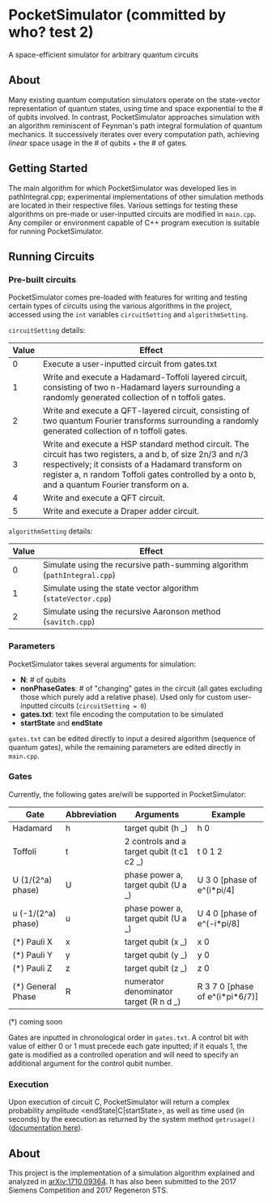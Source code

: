# PocketSimulator (committed by who? test 2)
A space-efficient simulator for arbitrary quantum circuits
## About
Many existing quantum computation simulators operate on the state-vector representation of quantum states, using time and space exponential to the # of qubits involved. In contrast, PocketSimulator approaches simulation with an algorithm reminiscent of Feynman's path integral formulation of quantum mechanics. It successively iterates over every computation path, achieving *linear* space usage in the # of qubits + the # of gates.
## Getting Started
The main algorithm for which PocketSimulator was developed lies in pathIntegral.cpp; experimental implementations of other simulation methods are located in their respective files. Various settings for testing these algorithms on pre-made or user-inputted circuits are modified in ```main.cpp```. Any compiler or environment capable of C++ program execution is suitable for running PocketSimulator.
## Running Circuits
### Pre-built circuits
PocketSimulator comes pre-loaded with features for writing and testing certain types of circuits using the various algorithms in the project, accessed using the ```int``` variables ```circuitSetting``` and ```algorithmSetting```.

```circuitSetting``` details:

Value | Effect
---|---
0 | Execute a user-inputted circuit from gates.txt
1 | Write and execute a Hadamard-Toffoli layered circuit, consisting of two n-Hadamard layers surrounding a randomly generated collection of n toffoli gates.
2 | Write and execute a QFT-layered circuit, consisting of two quantum Fourier transforms surrounding a randomly generated collection of n toffoli gates.
3 | Write and execute a HSP standard method circuit. The circuit has two registers, a and b, of size 2n/3 and n/3 respectively; it consists of a Hadamard transform on register a, n random Toffoli gates controlled by a onto b, and a quantum Fourier transform on a.
4 | Write and execute a QFT circuit.
5 | Write and execute a Draper adder circuit.

```algorithmSetting``` details:

Value | Effect
---|---
0 | Simulate using the recursive path-summing algorithm (```pathIntegral.cpp```)
1 | Simulate using the state vector algorithm (```stateVector.cpp```)
2 | Simulate using the recursive Aaronson method (```savitch.cpp```)

### Parameters
PocketSimulator takes several arguments for simulation:
- **N**: # of qubits
- **nonPhaseGates**: # of "changing" gates in the circuit (all gates excluding those which purely add a relative phase). Used only for custom user-inputted circuits (```circuitSetting = 0```)
- **gates.txt**: text file encoding the computation to be simulated
- **startState** and **endState**

```gates.txt``` can be edited directly to input a desired algorithm (sequence of quantum gates), while the remaining parameters are edited directly in ```main.cpp```.

### Gates
Currently, the following gates are/will be supported in PocketSimulator:

Gate | Abbreviation | Arguments | Example
---|---|---|---
Hadamard | h | target qubit (h \_) | h 0
Toffoli | t | 2 controls and a target qubit (t c1 c2 \_) | t 0 1 2
U (1/(2^a) phase) | U | phase power a, target qubit (U a \_) | U 3 0 [phase of e^(i\*pi/4]
u (-1/(2^a) phase) | u | phase power a, target qubit (U a \_) | U 4 0 [phase of e^(-i\*pi/8]
(\*) Pauli X | x | target qubit (x \_) | x 0
(\*) Pauli Y | y | target qubit (y \_) | y 0
(\*) Pauli Z | z | target qubit (z \_) | z 0
(\*) General Phase | R | numerator denominator target (R n d \_) | R 3 7 0 [phase of e^(i\*pi\*6/7)]

(\*) coming soon

Gates are inputted in chronological order in ```gates.txt```. A control bit with value of either 0 or 1 must precede each gate inputted; if it equals 1, the gate is modified as a controlled operation and will need to specify an additional argument for the control qubit number.

### Execution
Upon execution of circuit C, PocketSimulator will return a complex probability amplitude <endState|C|startState>, as well as time used (in seconds) by the execution as returned by the system method `getrusage()` ([documentation here](http://pubs.opengroup.org/onlinepubs/009695399/functions/getrusage.html)).

## About
This project is the implementation of a simulation algorithm explained and analyzed in [arXiv:1710.09364](https://arxiv.org/abs/1710.09364). It has also been submitted to the 2017 Siemens Competition and 2017 Regeneron STS.